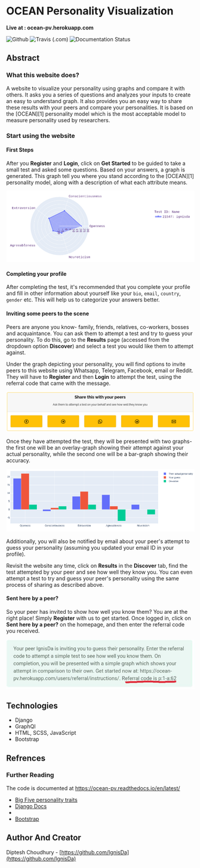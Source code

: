 # OCEAN Personality Visualization

**Live at : ocean-pv.herokuapp.com**

![Github](https://img.shields.io/github/license/IgnisDa/ocean-pv)
![Travis (.com)](https://img.shields.io/travis/com/IgnisDa/ocean-pv)
![Documentation Status](https://readthedocs.org/projects/ocean-pv/badge/?version=latest)

## Abstract
 
### What this website does?
A website to visualize your personality using graphs and compare it 
with others. It asks you a
series of questions and analyzes your inputs to create an easy to understand 
graph. It also provides you an
easy way to share these results with your peers and compare your personalities.
It is based on the 
[OCEAN][1] personality model which is the most acceptable model to measure 
personality used by researchers.

### Start using the website

#### First Steps

After you **Register** and **Login**, click on **Get Started** to be
guided to take a small
test and asked some questions. Based on your answers, a graph is
generated. This graph tell you where you stand according to the
[OCEAN][1] personality model, along with a description of what each
attribute means.

![single_result_view.png](interactions/static/interactions/images/graph_example.png)

#### Completing your profile

After completing the test, it's recommended that you complete your
profile and fill in other information about yourself like your `bio`, 
`email`, `country`, `gender` etc. This will help us to categorize
your answers better.

#### Inviting some peers to the scene

Peers are anyone you know- family, friends, relatives, co-workers, bosses and
acquaintance. You can ask them to attempt a test and try to guess your
personality. To do this, go to the **Results** page (accessed from the dropdown
option **Discover**) and select a test you would like them to attempt
against.

Under the graph depicting your personality, you will find options to invite
peers to this website using Whatsapp, Telegram, Facebook, email or Reddit. They will
have to **Register** and then **Login** to attempt the test, using the referral
code that came with the message.

![share_box.png](interactions/static/interactions/images/share_box.png)

Once they have attempted the test, they will be presented with two graphs- the
first one will be an overlay-graph showing their attempt against your actual
personality, while the second one will be a bar-graph showing their accuracy.

![referral_graph.png](interactions/static/interactions/images/referral_graph_example.png)

Additionally, you will also be notified by email about your peer's attempt to
guess your personality (assuming you updated your email ID in your profile).

Revisit the website any time, click on **Results** in the
**Discover** tab, find the test attempted by your peer and see how well they
know you. You can even attempt a test to try and guess your peer's personality
using the same process of sharing as described above.

#### Sent here by a peer?

So your peer has invited to show how well you know them? You are at the right
place! Simply **Register** with us to get started. Once logged in, click on
**Sent here by a peer?** on the homepage, and then enter the referral code
you received.

![referral_text.png](interactions/static/interactions/images/referral_text.png)

## Technologies 
- Django
- GraphQl
- HTML, SCSS, JavaScript
- Bootstrap

## Refrences

### Further Reading

The code is documented at https://ocean-pv.readthedocs.io/en/latest/

- [Big Five personality traits](https://en.m.wikipedia.org/wiki/Big_Five_personality_traits)
- [Django Docs](https://docs.djangoproject.com/en/3.2/)
- [Animate.css]: https://animate.style/
- [Bootstrap](https://getbootstrap.com/docs/4.1/getting-started/introduction/)

## Author And Creator
Diptesh Choudhury - [https://github.com/IgnisDa](https://github.com/IgnisDa)
